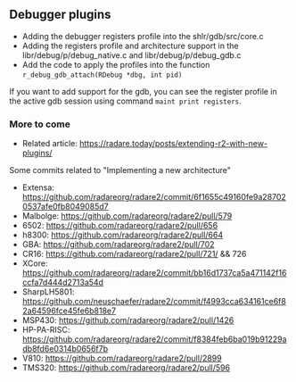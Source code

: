 ## Debugger plugins

* Adding the debugger registers profile into the shlr/gdb/src/core.c
* Adding the registers profile and architecture support in the libr/debug/p/debug_native.c and libr/debug/p/debug_gdb.c
* Add the code to apply the profiles into the function `r_debug_gdb_attach(RDebug *dbg, int pid)`

If you want to add support for the gdb, you can see the register profile in the active gdb session using command `maint print registers`.

### More to come

* Related article: <https://radare.today/posts/extending-r2-with-new-plugins/>

Some commits related to "Implementing a new architecture"

* Extensa: <https://github.com/radareorg/radare2/commit/6f1655c49160fe9a287020537afe0fb8049085d7>
* Malbolge: <https://github.com/radareorg/radare2/pull/579>
* 6502: <https://github.com/radareorg/radare2/pull/656>
* h8300: <https://github.com/radareorg/radare2/pull/664>
* GBA: <https://github.com/radareorg/radare2/pull/702>
* CR16: <https://github.com/radareorg/radare2/pull/721/> && 726
* XCore: <https://github.com/radareorg/radare2/commit/bb16d1737ca5a471142f16ccfa7d444d2713a54d>
* SharpLH5801: <https://github.com/neuschaefer/radare2/commit/f4993cca634161ce6f82a64596fce45fe6b818e7>
* MSP430: <https://github.com/radareorg/radare2/pull/1426>
* HP-PA-RISC: <https://github.com/radareorg/radare2/commit/f8384feb6ba019b91229adb8fd6e0314b0656f7b>
* V810: <https://github.com/radareorg/radare2/pull/2899>
* TMS320: <https://github.com/radareorg/radare2/pull/596>
